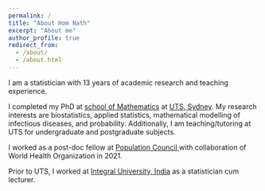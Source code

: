 ```yaml
---
permalink: /
title: "About Hom Nath"
excerpt: "About me"
author_profile: true
redirect_from: 
  - /about/
  - /about.html
---
```


<p> I am a statistician with 13 years of academic research and teaching experience. <p>

<p>I completed my PhD at <a href = "https://www.uts.edu.au/about/faculty-science/school-mathematical-and-physical-sciences">school of Mathematics</a>  at <a href = "https://www.uts.edu.au/" target="_blank">UTS, Sydney</a>. My research interests are biostatistics, applied statistics, mathematical modelling of infectious diseases, and probability. Additionally, I am teaching/tutoring at UTS for undergraduate and postgraduate subjects. </p>
<p> I worked as a post-doc fellow at <a href ="https://popcouncil.org/" target="_blank">Population Council </a> with collaboration of World Health Organization in 2021. <p> 
  
<p> Prior to UTS, I worked at <a href ="https://iul.ac.in/" target="_blank">Integral University, India</a> as a statistician cum lecturer. </p> 

